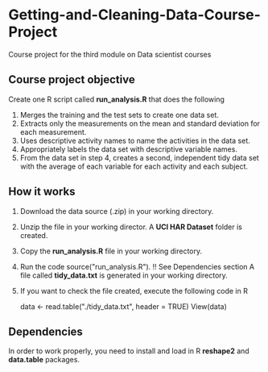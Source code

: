 # Getting-and-Cleaning-Data-Course-Project
Course project for the third module on Data scientist courses

## Course project objective
Create one R script called **run_analysis.R** that does the following

1. Merges the training and the test sets to create one data set.
2. Extracts only the measurements on the mean and standard deviation for each measurement.
3. Uses descriptive activity names to name the activities in the data set.
4. Appropriately labels the data set with descriptive variable names.
5. From the data set in step 4, creates a second, independent tidy data set with the average of each variable for each activity and each subject.

## How it works
1. Download the data source (.zip) in your working directory.
2. Unzip the file in your working director. A **UCI HAR Dataset** folder is created.
3. Copy the **run_analysis.R** file in your working directory.
4. Run the code source("run_analysis.R"). !! See Dependencies section
A file called **tidy_data.txt** is generated in your working directory.
5. If you want to check the file created, execute the following code in R

    data <- read.table("./tidy_data.txt", header = TRUE)
 View(data)

## Dependencies
In order to work properly, you need to install and load in R **reshape2** and **data.table** packages.
